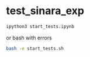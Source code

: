 # test_sinara_exp

```bash
ipython3 start_tests.ipynb
```

or bash with errors

```bash
bash -e start_tests.sh
```
